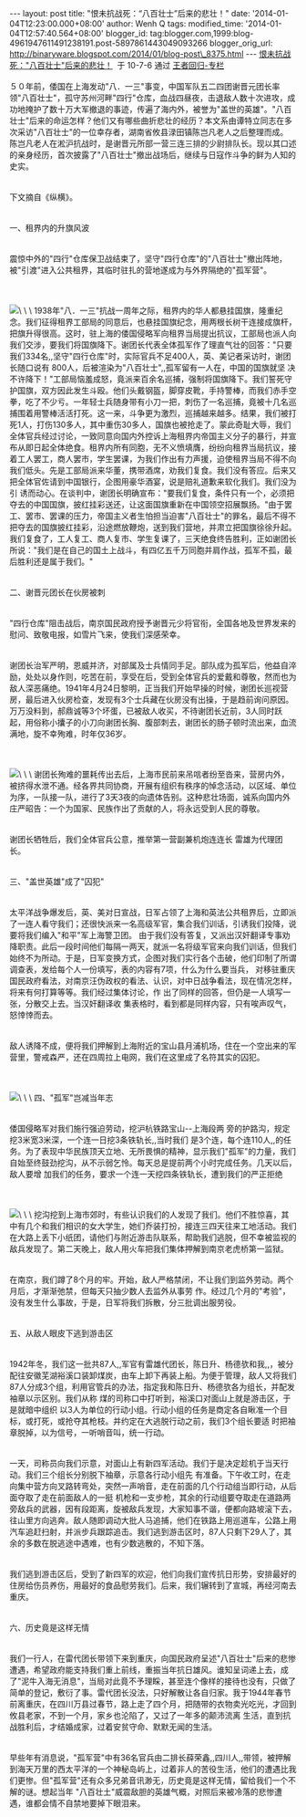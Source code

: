 --- layout: post title: "恨未抗战死：“八百壮士”后来的悲壮！" date:
'2014-01-04T12:23:00.000+08:00' author: Wenh Q tags: modified\_time:
'2014-01-04T12:57:40.564+08:00' blogger\_id:
tag:blogger.com,1999:blog-4961947611491238191.post-5897861443049093266
blogger\_orig\_url:
http://binaryware.blogspot.com/2014/01/blog-post\_8375.html ---
[恨未抗战死："八百壮士"后来的悲壮！](http://blog.china.com/u/060604/863/201007/6621500.html)  于
10-7-6 通过 [王者回归-专栏](http://blog.china.com/u/060604/863/)\
\
５０年前，倭国在上海发动"八．一三"事变，中国军队五二四团谢晋元团长率领"八百壮士"，孤守苏州河畔"四行"仓库，血战四昼夜，击退敌人数十次进攻，成功地掩护了数十万大军撤退的事迹，传遍了海内外，被誉为"盖世的英雄"。"八百壮士"后来的命运怎样？他们又有哪些曲折悲壮的经历？本文系由谭特立同志在多次采访"八百壮士"的一位幸存者，湖南省攸县渌田镇陈岂凡老人之后整理而成。
陈岂凡老人在淞沪抗战时，是谢晋元所部一营三连三排的少尉排队长。现以其口述的亲身经历，首次披露了"八百壮士"撤出战场后，继续与日寇作斗争的鲜为人知的史实。\
\
\
下文摘自《纵横》。\
\
\
一、租界内的升旗风波\
\
\
震惊中外的"四行"仓库保卫战结束了，坚守"四行仓库"的"八百壮士"撤出阵地，被"引渡"进入公共租界，其临时驻扎的营地遂成为与外界隔绝的"孤军营"。\
\
\
\
![](https://images-blogger-opensocial.googleusercontent.com/gadgets/proxy?url=http%3A%2F%2Fimage.club.china.com%2Ftwhb%2F1015%2F2010%2F7%2F5%2F1278329861968.jpg&container=blogger&gadget=a&rewriteMime=image%2F*)\
\
\
1938年"八．一三"抗战一周年之际，租界内的华人都悬挂国旗，隆重纪念。我们征得租界工部局的同意后，也悬挂国旗纪念，用两根长树干连接成旗杆，把旗升得很高。这时，驻上海的倭国侵略军向租界当局提出抗议，工部局也派人向我们交涉，要我们将国旗降下。谢团长代表全体孤军作了理直气壮的回答："只要我们334名,,坚守"四行仓库"时，实际官兵不足400人，英、美记者采访时，谢团长随口说有
800人，后被渲染为"八百壮士",,孤军留有一人在，中国的国旗就坚
决不许降下！"工部局恼羞成怒，竟派来百余名巡捕，强制将国旗降下。我们誓死守护国旗，双方因此发生斗殴。他们头戴钢盔，脚穿皮靴，手持警棒，而我们赤手空拳，吃了不少亏。一年轻士兵随身带有小刀一把，刺伤了一名巡捕，竟被十几名巡捕围着用警棒活活打死。这一来，斗争更为激烈，巡捕越来越多。结果，我们被打死1人，打伤130多人，其中重伤30多人，国旗也被抢走了。蒙此奇耻大辱，我们全体官兵经过讨论，一致同意向国内外控诉上海租界内帝国主义分子的暴行，并宣布从即日起全体绝食。租界内所有同胞，无不义愤填膺，纷纷向租界当局抗议，接着工人罢工，商人罢市，学生罢课，为我们作出有力声援，迫使租界当局不得不向我们低头。先是工部局派来华董，携带酒席，劝我们复食。我们没有答应。后来又把全体官佐请到中国银行，企图用豪华酒宴，说是赔礼道歉来软化我们。我们没为引
诱而动心。在谈判中，谢团长明确宣布："要我们复食，条件只有一个，必须把夺去的中国国旗，披红挂彩送还，让这面国旗重新在中国领空招展飘扬。"由于罢工、罢市、罢课的压力，帝国主义者生怕担当迫害"八百壮士"的罪名，最后不得不把夺去的国旗披红挂彩，沿途燃放鞭炮，送到我们营地，并肃立把国旗徐徐升起。我们复食了，工人复工、商人复市、学生复课了，三天绝食终告胜利，正如谢团长所说："我们是在自己的国土上战斗，有四亿五千万同胞并肩作战，孤军不孤，最后胜利还是属于我们。"\
\
\
二、谢晋元团长在伙房被刺\
\
\
"四行仓库"阻击战后，南京国民政府授予谢晋元少将官衔，全国各地及世界发来的慰问、致敬电报，如雪片飞来，使我们深感荣幸。\
\
\
谢团长治军严明，恩威并济，对部属及士兵情同手足。部队成为孤军后，他益自淬励，处处以身作则，吃苦在前，享受在后，受到全体官兵的爱戴和尊敬，然而也为敌人深恶痛绝。1941年4月24日黎明，正当我们开始早操的时候，谢团长巡视营房，最后进入伙房检查，发现有3个士兵藏在伙房没有出操，于是趋前询问原因。万万没料到，郝鼎诚等3个坏蛋，已被敌人收买，不待谢团长近前，3人同时跃起，用俗称小攮子的小刀向谢团长胸、腹部刺去，谢团长的肠子顿时流出来，血流满地，旋不幸殉难，时年仅36岁。\
\
\
\
![](https://images-blogger-opensocial.googleusercontent.com/gadgets/proxy?url=http%3A%2F%2Fimage.club.china.com%2Ftwhb%2F1015%2F2010%2F7%2F5%2F1278329887353.jpg&container=blogger&gadget=a&rewriteMime=image%2F*)\
\
\
谢团长殉难的噩耗传出去后，上海市民前来吊唁者纷至沓来，营房内外，被挤得水泄不通。经各界共同协商，开展有组织有秩序的悼念活动，以区域、单位为序，一队接一队，进行了3天3夜的向遗体告别。这种悲壮场面，诚系向国内外庄严昭告：一个为国家、民族作出了贡献的人，将永远受到人民的尊敬。\
\
\
谢团长牺牲后，我们全体官兵公意，推举第一营副兼机炮连连长
雷雄为代理团长。\
\
\
三、"盖世英雄"成了"囚犯"\
\
\
太平洋战争爆发后，英、美对日宣战，日军占领了上海和英法公共租界后，立即派了一连人看守我们；还很快派来一名高级军官，集合我们训话，引诱我们投降，说要将我们编入"和平"军上海警卫团。
由于我们没有答复，又派出汉奸翻译专事劝降职责。此后一段时间他们每隔一两天，就派一名将级军官来向我们训话，但我们始终不为所动。于是，日军变换方式，企图对我们实行各个击破，他们印制了所谓调查表，发给每个人一份填写，表的内容有7项，什么为什么要当兵，
对移驻重庆国民政府看法，对南京汪伪政权的看法、认识，对中日战争看法，现在情况怎样，将来有何打算等等。我们经过集体讨论，作
出了同样的回答，但仍是一人填写一张，分散交上去。当汉奸翻译收
集表格时，看到都是同样内容，只有唉声叹气，怒悻悻而去。\
\
\
敌人诱降不成，便将我们押解到上海附近的宝山县月浦机场，住在一个空出来的军营里，警戒森严，还在四周拉上电网，我们在这里成了名符其实的囚犯。\
\
\
\
![](https://images-blogger-opensocial.googleusercontent.com/gadgets/proxy?url=http%3A%2F%2Fimage.club.china.com%2Ftwhb%2F1015%2F2010%2F7%2F5%2F1278329873916.jpg&container=blogger&gadget=a&rewriteMime=image%2F*)\
\
\
四、"孤军"岂减当年志\
\
\
倭国侵略军对我们施行强迫劳动，挖沪杭铁路宝山--上海段两
旁的护路沟，规定挖3米宽3米深，一个连一日挖3条铁轨长,,当时我们
是3个连，每个连110人,,的任务。为了表现中华民族顶天立地、无所畏惧的精神，显示我们"孤军"的力量，我们自始至终鼓劲挖沟，从不示弱乞怜。每天总是提前两个小时完成任务。几天以后，敌人要增
加我们的任务，要求一个连一天挖四条铁轨长，遭到我们的严正拒绝\
\
\
\
![](https://images-blogger-opensocial.googleusercontent.com/gadgets/proxy?url=http%3A%2F%2Fimage.club.china.com%2Ftwhb%2F1015%2F2010%2F7%2F5%2F1278329904305.jpg&container=blogger&gadget=a&rewriteMime=image%2F*)\
\
\
挖沟挖到上海市郊时，有些认识我们的人发现了我们。他们不胜惊喜，其中有几个和我们相识的女大学生，她们乔装打扮，接连三四天往来工地活动。我们在大路上丢下小纸团，请他们与附近游击队联系，帮助我们逃脱，但不幸被监视的敌兵发现了。第二天晚上，敌人用火车把我们集体押解到南京老虎桥第一监狱。\
\
\
在南京，我们蹲了8个月的牢。开始，敌人严格禁闭，不让我们到监外劳动。两个月后，才渐渐弛禁，但每天只抽少数人去监外从事劳
作。经过几个月的"考验"，没有发生什么事故，于是，日军将我们拆散，分三批调出服劳役。\
\
\
五、从敌人眼皮下逃到游击区\
\
\
1942年冬，我们这一批共87人,,军官有雷雄代团长，陈日升、杨德欤和我,,，被分配往安徽芜湖裕溪口装卸煤炭，由车上卸下再装上船。为便于管理，敌人又将我们87人分成3个组，利用官管兵的办法，指定我和陈日升、杨德欤各为组长，并配发袖章以示区别。我们从称
煤的司称口中打听到，裕溪口对面山上就是游击区，于是就暗中组织
以3人为单位的行动小组。行动小组的任务是商定各自瞅准一个目标，或打死，或抢夺其枪枝。并约定在大逃脱行动之前，我们3个组长要适
时把袖章脱掉，以为信号，一听哨音叫，统一行动。\
\
\
一天，司称员向我们示意，对面山上有新四军活动。我们于是决定趁机于当天行动。我们三个组长分别脱下袖章，示意各行动小组先
有准备。下午收工时，在走向集中营方向叉路转弯处，突然一声哨音，走在前面的几个行动组当即行动，从后面夺取了走在前面敌人的一挺
机枪和一支步枪，其余的行动组要夺取走在道路两旁敌兵的武器，因有段距离，旋被敌兵发现，大家知事不谐，便都向路坡滚下去，往山里方向逃奔。敌人随即调动大批人马追捕，他们在铁路上用巡道车，公路上用汽车追赶扫射，并派步兵跟踪追击。我们逃到游击区时，87人只剩下29人了，其余的多数在脱逃途中遇难，也有少数逃散的，不知下落。\
\
\
我们逃到游击区后，受到了新四军的欢迎，他们向我们宣传抗日形势，安排最好的住房给伤员养伤，用最好的食品慰劳我们。后来，我们辗转到了宣城，再经河南去重庆。\
\
\
六、历史竟是这样无情\
\
\
我们一行人，在雷代团长带领下来到重庆，向国民政府呈述"八百壮士"后来的悲惨遭遇，希望政府能支持我们重上前线，重振当年抗日雄风。谁知呈词递上去，成了"泥牛入海无消息"，当局对此竟不予理睬，甚至连个像样的接待也没有，只做了简单的登记，敷衍了事。雷代团长没法，只好解散让各自归家。我于1944年春节前离重庆，在四川万县过春节，路上走了四个月，把随带的衣物卖光吃光，才回到攸县老家，不到一个月，家乡也沦陷了，又过了一年多的颠沛流离
生活，直到抗战胜利后，才结婚成家，过着安贫守命、默默无闻的生活。\
\
\
早些年有消息说，"孤军营"中有36名官兵由二排长薛荣鑫,,四川人,,带领，被押解到海天万里的西太平洋的一个神秘岛屿上，过着非人的苦役生活，他们的遭遇比我们更惨。但"孤军营"还有众多兄弟音讯渺无，历史竟是这样无情，留给我们一个不解的谜。想起当年
"八百壮土"威震敌胆的英雄气概，对照后来被冷落的悲惨遭遇，谁都会情不自禁地要掉下眼泪来。
